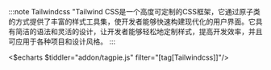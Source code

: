 :::note Tailwindcss
"Tailwind CSS是一个高度可定制的CSS框架，它通过原子类的方式提供了丰富的样式工具集，使开发者能够快速构建现代化的用户界面。它具有简洁的语法和灵活的设计，让开发者能够轻松地定制样式，提高开发效率，并且可应用于各种项目和设计风格。
:::

<$echarts $tiddler="addon/tagpie.js" filter="[tag[Tailwindcss]]"/>
